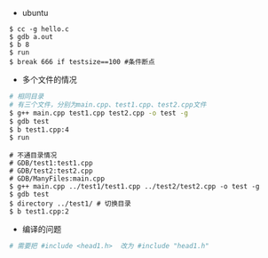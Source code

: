 - ubuntu

```shell
$ cc -g hello.c
$ gdb a.out
$ b 8
$ run 
$ break 666 if testsize==100 #条件断点
```

- 多个文件的情况

```sh
# 相同目录
# 有三个文件，分别为main.cpp、test1.cpp、test2.cpp文件
$ g++ main.cpp test1.cpp test2.cpp -o test -g
$ gdb test
$ b test1.cpp:4
$ run
```

```shell
# 不通目录情况
# GDB/test1:test1.cpp
# GDB/test2:test2.cpp
# GDB/ManyFiles:main.cpp
$ g++ main.cpp ../test1/test1.cpp ../test2/test2.cpp -o test -g
$ gdb test 
$ directory ../test1/ # 切换目录
$ b test1.cpp:2
```

- 编译的问题

```bash
# 需要把 #include <head1.h>  改为 #include "head1.h"
```

